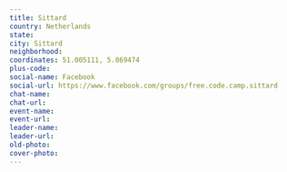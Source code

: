 ```yaml
---
title: Sittard
country: Netherlands
state: 
city: Sittard
neighborhood: 
coordinates: 51.005111, 5.869474
plus-code:
social-name: Facebook
social-url: https://www.facebook.com/groups/free.code.camp.sittard
chat-name:
chat-url:
event-name:
event-url:
leader-name:
leader-url:
old-photo: 
cover-photo:
---
```

